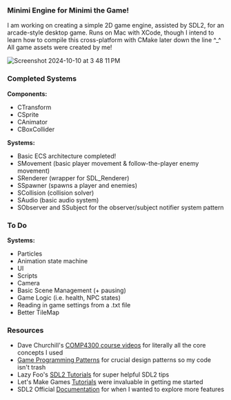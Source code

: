 ### Minimi Engine for Minimi the Game!

I am working on creating a simple 2D game engine, assisted by SDL2, for an arcade-style desktop game. Runs on Mac with XCode, though I intend to learn how to compile this cross-platform with CMake later down the line ^_^
All game assets were created by me!

![Screenshot 2024-10-10 at 3 48 11 PM](https://github.com/user-attachments/assets/501a0833-ce02-4d2f-802a-5b4e60575f39)

### Completed Systems

**Components:**
- CTransform
- CSprite
- CAnimator
- CBoxCollider

**Systems:**
- Basic ECS architecture completed!
- SMovement (basic player movement & follow-the-player enemy movement)
- SRenderer (wrapper for SDL_Renderer)
- SSpawner (spawns a player and enemies)
- SCollision (collision solver)
- SAudio (basic audio system)
- SObserver and SSubject for the observer/subject notifier system pattern

### To Do

**Systems:**
- Particles
- Animation state machine
- UI
- Scripts
- Camera
- Basic Scene Management (+ pausing)
- Game Logic (i.e. health, NPC states)
- Reading in game settings from a .txt file
- Better TileMap

### Resources
- Dave Churchill's [COMP4300 course videos](https://www.youtube.com/watch?v=S7lXSihz0ac&list=PL_xRyXins848nDj2v-TJYahzvs-XW9sVV) for literally all the core concepts I used
- [Game Programming Patterns](https://gameprogrammingpatterns.com/) for crucial design patterns so my code isn't trash
- Lazy Foo's [SDL2 Tutorials](https://lazyfoo.net/tutorials/SDL/index.php) for super helpful SDL2 tips
- Let's Make Games [Tutorials](https://www.youtube.com/watch?v=QQzAHcojEKg&list=PLhfAbcv9cehhkG7ZQK0nfIGJC_C-wSLrx) were invaluable in getting me started
- SDL2 Official [Documentation](https://wiki.libsdl.org/) for when I wanted to explore more features
